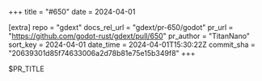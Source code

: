 +++
title = "#650"
date = 2024-04-01

[extra]
repo = "gdext"
docs_rel_url = "gdext/pr-650/godot"
pr_url = "https://github.com/godot-rust/gdext/pull/650"
pr_author = "TitanNano"
sort_key = 2024-04-01
date_time = 2024-04-01T15:30:22Z
commit_sha = "20639301d85f74633006a2d78b81e75e15b349f8"
+++

$PR_TITLE
